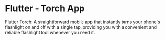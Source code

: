 # Flutter - Torch App
 Flutter Torch: A straightforward mobile app that instantly turns your phone's flashlight on and off with a single tap, providing you with a convenient and reliable flashlight tool whenever you need it.
